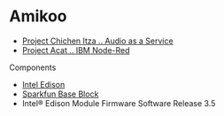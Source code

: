 # Amikoo

- [Project Chichen Itza .. Audio as a Service](https://theiotlearninginitiative.gitbooks.io/codelabs/content/ChichenItza/documentation/ChichenItza.html)
- [Project Acat .. IBM Node-Red](https://theiotlearninginitiative.gitbooks.io/codelabs/content/Gods/Acat/documentation/Acat.html)

Components

- [Intel Edison]()
- [Sparkfun Base Block](https://www.sparkfun.com/products/13045)
- Intel® Edison Module Firmware Software Release 3.5
